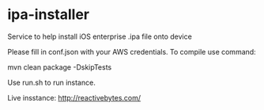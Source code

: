# ipa-installer
Service to help install iOS enterprise .ipa file onto device

Please fill in conf.json with your AWS credentials.
To compile use command:

mvn clean package -DskipTests

Use run.sh to run instance.

Live insstance: http://reactivebytes.com/
